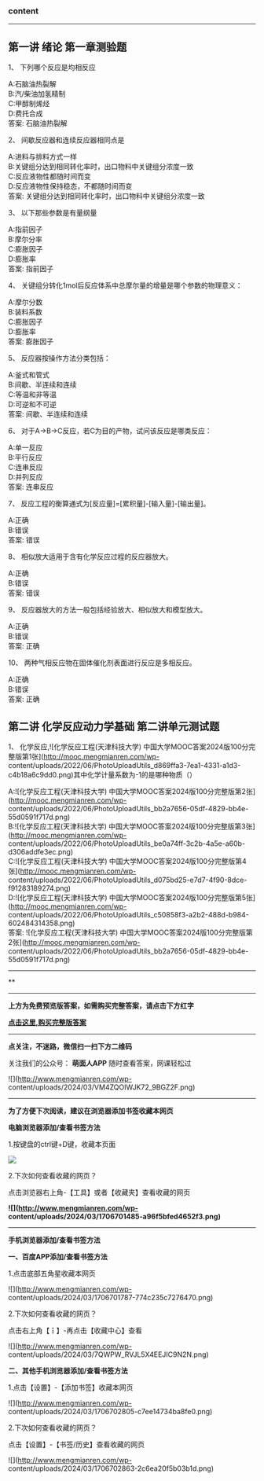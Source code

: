 ### content

* * *

## 第一讲 绪论 第一章测验题

1、 下列哪个反应是均相反应

A:石脑油热裂解  
B:汽/柴油加氢精制  
C:甲醇制烯烃  
D:费托合成  
答案: 石脑油热裂解  

2、 间歇反应器和连续反应器相同点是

A:进料与排料方式一样  
B:关键组分达到相同转化率时，出口物料中关键组分浓度一致  
C:反应液物性都随时间而变  
D:反应液物性保持稳态，不都随时间而变  
答案: 关键组分达到相同转化率时，出口物料中关键组分浓度一致

3、 以下那些参数是有量纲量

A:指前因子  
B:摩尔分率  
C:膨胀因子  
D:膨胀率  
答案: 指前因子

4、 关键组分转化1mol后反应体系中总摩尔量的增量是哪个参数的物理意义：

A:摩尔分数  
B:装料系数  
C:膨胀因子  
D:膨胀率  
答案: 膨胀因子

5、 反应器按操作方法分类包括：

A:釜式和管式  
B:间歇、半连续和连续  
C:等温和非等温  
D:可逆和不可逆  
答案: 间歇、半连续和连续

6、 对于A→B→C反应，若C为目的产物，试问该反应是哪类反应：

A:单一反应  
B:平行反应  
C:连串反应  
D:并列反应  
答案: 连串反应  

7、 反应工程的衡算通式为[反应量]=[累积量]-[输入量]-[输出量]。

A:正确  
B:错误  
答案: 错误

8、 相似放大适用于含有化学反应过程的反应器放大。

A:正确  
B:错误  
答案: 错误

9、 反应器放大的方法一般包括经验放大、相似放大和模型放大。

A:正确  
B:错误  
答案: 正确

10、 两种气相反应物在固体催化剂表面进行反应是多相反应。

A:正确  
B:错误  
答案: 正确

## 第二讲 化学反应动力学基础 第二讲单元测试题

1、 化学反应,![化学反应工程\(天津科技大学\)
中国大学MOOC答案2024版100分完整版第1张](http://mooc.mengmianren.com/wp-
content/uploads/2022/06/PhotoUploadUtils_d869ffa3-7ea1-4331-a1d3-c4b18a6c9dd0.png)其中化学计量系数为-1的是哪种物质（）

A:![化学反应工程\(天津科技大学\)
中国大学MOOC答案2024版100分完整版第2张](http://mooc.mengmianren.com/wp-
content/uploads/2022/06/PhotoUploadUtils_bb2a7656-05df-4829-bb4e-55d0591f717d.png)  
B:![化学反应工程\(天津科技大学\)
中国大学MOOC答案2024版100分完整版第3张](http://mooc.mengmianren.com/wp-
content/uploads/2022/06/PhotoUploadUtils_be0a74ff-3c2b-4a5e-a60b-d306addfe3ec.png)  
C:![化学反应工程\(天津科技大学\)
中国大学MOOC答案2024版100分完整版第4张](http://mooc.mengmianren.com/wp-
content/uploads/2022/06/PhotoUploadUtils_d075bd25-e7d7-4f90-8dce-f91283189274.png)  
D:![化学反应工程\(天津科技大学\)
中国大学MOOC答案2024版100分完整版第5张](http://mooc.mengmianren.com/wp-
content/uploads/2022/06/PhotoUploadUtils_c50858f3-a2b2-488d-b984-602484314358.png)  
答案: ![化学反应工程\(天津科技大学\)
中国大学MOOC答案2024版100分完整版第2张](http://mooc.mengmianren.com/wp-
content/uploads/2022/06/PhotoUploadUtils_bb2a7656-05df-4829-bb4e-55d0591f717d.png)

* * *

**

* * *

**上方为免费预览版答案，如需购买完整答案，请点击下方红字**

[**点击这里,购买完整版答案**](http://mooc.mengmianren.com/mooc/93766.html)

* * *

**点关注，不迷路，微信扫一扫下方二维码**

关注我们的公众号： **萌面人APP** 随时查看答案，网课轻松过

![](http://www.mengmianren.com/wp-
content/uploads/2024/03/VM4ZQOIWJK72_9BGZ2F.png)

* * *

**为了方便下次阅读，建议在浏览器添加书签收藏本网页**

**电脑浏览器添加/查看书签方法**

1.按键盘的ctrl键+D键，收藏本页面

![](http://www.mengmianren.com/wp-content/uploads/2024/03/AF9T_JKKHAJN.png)

2.下次如何查看收藏的网页？

点击浏览器右上角-【工具】或者【收藏夹】查看收藏的网页

**![](http://www.mengmianren.com/wp-
content/uploads/2024/03/1706701485-a96f5bfed4652f3.png)**

* * *

**手机浏览器添加/查看书签方法**

**一、百度APP添加/查看书签方法**

1.点击底部五角星收藏本网页

![](http://www.mengmianren.com/wp-
content/uploads/2024/03/1706701787-774c235c7276470.png)

2.下次如何查看收藏的网页？

点击右上角【┇】-再点击【收藏中心】查看

![](http://www.mengmianren.com/wp-
content/uploads/2024/03/7QWPW_RVJL5X4EEJIC9N2N.png)

**二、其他手机浏览器添加/查看书签方法**

1.点击【设置】-【添加书签】收藏本网页

![](http://www.mengmianren.com/wp-
content/uploads/2024/03/1706702805-c7ee14734ba8fe0.png)

2.下次如何查看收藏的网页？

点击【设置】-【书签/历史】查看收藏的网页

![](http://www.mengmianren.com/wp-
content/uploads/2024/03/1706702863-2c6ea20f5b03b1d.png)

